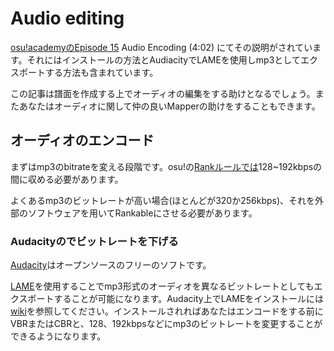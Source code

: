 Audio editing
============================

[osu!academyの](/wiki/Announcements/osu!academy)[Episode 15](http://www.youtube.com/watch?v=muu3HkG38kk) Audio Encoding (4:02) にてその説明がされています。それにはインストールの方法とAudiacityでLAMEを使用しmp3としてエクスポートする方法も含まれています。

この記事は譜面を作成する上でオーディオの編集をする助けとなるでしょう。またあなたはオーディオに関して仲の良いMapperの助けをすることもできます。

オーディオのエンコード
----------------------

まずはmp3のbitrateを変える段階です。osu!の[Rankルールでは](#)128~192kbpsの間に収める必要があります。

よくあるmp3のビットレートが高い場合(ほとんどが320か256kbps)、それを外部のソフトウェアを用いてRankableにさせる必要があります。

### Audacityのでビットレートを下げる

[Audacity](http://audacity.sourceforge.net/download/)はオープンソースのフリーのソフトです。

[LAME](http://lame.sourceforge.net/)を使用することでmp3形式のオーディオを異なるビットレートとしてもエクスポートすることが可能になります。Audacity上でLAMEをインストールには[wiki](http://wiki.audacityteam.org/index.php?title=Lame_Installation#Windows_Instructions)を参照してください。インストールされればあなたはエンコードをする前にVBRまたはCBRと、128、192kbpsなどにmp3のビットレートを変更することができるようになります。
